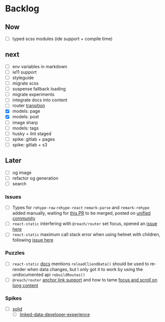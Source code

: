# Backlog

## Now

- [ ] typed scss modules (ide support + compile time)

## next

- [ ] env variables in markdown
- [ ] ie11 support
- [ ] styleguide
- [ ] migrate scss
- [ ] suspense fallback loading
- [ ] migrate experiments
- [ ] integrate docs into content
- [ ] router [transition](https://reach.tech/router/example/animation)
- [x] models: page
- [x] models: post
- [ ] image sharp
- [ ] models: tags
- [ ] husky + lint staged
- [ ] spike: gitlab + pages
- [ ] spike: gitlab + s3

## Later

- [ ] og image
- [ ] refactor og generation
- [ ] search

### Issues

- [ ] Types for `rehype-raw` `rehype-react` `remark-parse` and `remark-rehype` added manually, waiting for [this PR](https://github.com/remarkjs/remark/pull/383) to be merged, posted on [unified community](https://spectrum.chat/unified/type-definitions/missing-typings-across-plugin-community~49ee93c0-23bf-49f3-9706-2468b0760564)
- [ ] `react-static` interfering with `@reach/router` set focus, opened an [issue here](https://github.com/nozzle/react-static/issues/1147)
- [ ] `react-static` maximum call stack error when using helmet with children, following [issue here](https://github.com/nozzle/react-static/issues/1119)

### Puzzles

- [ ] `react-static` [docs](https://github.com/nozzle/react-static/blob/master/docs/api.md#reloadClientData) mentions `reloadCliendData()` should be used to re-render when data changes, but I only got it to work by using the undocumented api `rebuildRoutes()`
- [ ] `@reach/router` [anchor link support](https://github.com/reach/router/issues/235) and how to tame [focus and scroll on long content](https://github.com/reach/router/issues/62)

### Spikes

- [ ] [solid](https://solid.inrupt.com/)
  - [ ] [linked-data-developer-experience](https://ruben.verborgh.org/blog/2018/12/28/designing-a-linked-data-developer-experience/)

